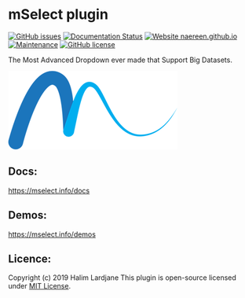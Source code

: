 # mSelect plugin

[![GitHub issues](https://img.shields.io/github/issues/Naereen/StrapDown.js.svg)](https://github.com/halimus/mSelect/issues/)
[![Documentation Status](https://readthedocs.org/projects/ansicolortags/badge/?version=latest)](https://mselect.info/docs)
[![Website naereen.github.io](https://img.shields.io/website-up-down-green-red/https/naereen.github.io.svg)](https://mselect.info/)
[![Maintenance](https://img.shields.io/badge/Maintained%3F-yes-green.svg)](https://github.com/halimus/mSelect/graphs/commit-activity)
[![GitHub license](https://img.shields.io/github/license/Naereen/StrapDown.js.svg)](https://github.com/halimus/mSelect/blob/master/dist/2.0.0/LICENCE.txt)

The Most Advanced Dropdown ever made that Support Big Datasets.

<p align="left">
  <img src="https://github.com/halimus/mSelect/blob/master/demos/public/images/large-logo.png">
</p>


## Docs: 
https://mselect.info/docs

## Demos: 
https://mselect.info/demos

## Licence: 

Copyright (c) 2019 Halim Lardjane
This plugin is open-source licensed under [MIT License](https://opensource.org/licenses/MIT).